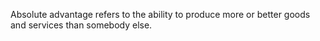 Absolute advantage refers to the ability to produce more or better goods and services than somebody else.